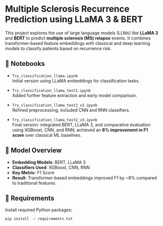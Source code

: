 # Multiple Sclerosis Recurrence Prediction using LLaMA 3 & BERT

This project explores the use of large language models (LLMs) like **LLaMA 3** and **BERT** to predict **multiple sclerosis (MS) relapse** events. It combines transformer-based feature embeddings with classical and deep learning models to classify patients based on recurrence risk.

## 📁 Notebooks

- `Try_classification_llama.ipynb`  
  Initial version using LLaMA embeddings for classification tasks.

- `Try_classification_llama_text2.ipynb`  
  Added further feature extraction and early model comparison.

- `Try_classification_llama_text2_v2.ipynb`  
  Refined preprocessing, included CNN and RNN classifiers.

- `Try_classification_llama_text2_v3.ipynb`  
  Final version: integrated BERT, LLaMA 3, and comparative evaluation using XGBoost, CNN, and RNN; achieved an **8% improvement in F1 score** over classical ML baselines.

## 🧠 Model Overview

- **Embedding Models**: BERT, LLaMA 3
- **Classifiers Used**: XGBoost, CNN, RNN
- **Key Metric**: F1 Score
- **Result**: Transformer-based embeddings improved F1 by ~8% compared to traditional features.

## 🧪 Requirements

Install required Python packages:

```bash
pip install -r requirements.txt
